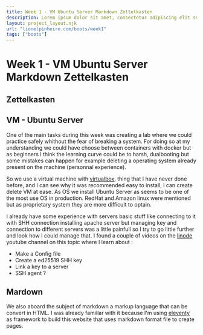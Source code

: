 ```yaml
---
title: Week 1 - VM Ubuntu Server Markdown Zettelkasten
description: Lorem ipsum dolor sit amet, consectetur adipiscing elit sed do eiusmod tempor incididunt ut labore et dolore magna aliqua
layout: project_layout.njk
url: "lionelpinheiro.com/boots/week1"
tags: ["boots"]
---
```


# Week 1 - VM Ubuntu Server Markdown Zettelkasten

## Zettelkasten

## VM - Ubuntu Server

One of the main tasks during this week was creating a lab where we could practice safely whithout the fear of breaking a system. For doing so at my understanding we could have choose between containers with docker but as beginners I think the learning curve could be to harsh, dualbooting but some mistakes can happen for example deleting a operating system already present on the machine (personnal experience).

So we use a virtual machine with [virtualbox](https://www.virtualbox.org/), thing that I have never done before, and I can see why it was recommended easy to install, I can create delete VM at ease.
As OS we install Ubuntu Server as seems to be one of the most use OS in production. RedHat and Amazon linux were mentioned but as proprietary system they are more difficult to optain.

I already have some experience with servers basic stuff like connecting to it with SHH connection installing apache server but managing key and connection to different servers was a little painfull so I try to go little further and look how I could manage that.
I found a couple of videos on the [linode](https://www.youtube.com/c/linode/search?query=ssh) youtube channel on this topic where I learn about :
- Make a Config file
- Create a ed25519 SHH key
- Link a key to a server
- SSH agent ?

## Mardown

We also aboard the subject of markdown a markup language that can be convert in HTML. I was already famillar with it because I'm using [eleventy](https://www.11ty.dev/) as framework to build this website that uses markdown format file to create pages.  